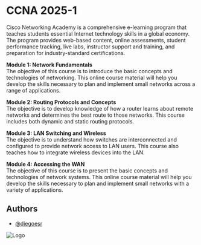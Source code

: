 
# CCNA 2025-1

Cisco Networking Academy is a comprehensive e-learning program that teaches students essential Internet technology skills in a global economy. The program provides web-based content, online assessments, student performance tracking, live labs, instructor support and training, and preparation for industry-standard certifications.

**Module 1: Network Fundamentals**  
The objective of this course is to introduce the basic concepts and technologies of networking. This online course material will help you develop the skills necessary to plan and implement small networks across a range of applications.

**Module 2: Routing Protocols and Concepts**  
The objective is to develop knowledge of how a router learns about remote networks and determines the best route to those networks. This course includes both dynamic and static routing protocols.

**Module 3: LAN Switching and Wireless**  
The objective is to understand how switches are interconnected and configured to provide network access to LAN users. This course also teaches how to integrate wireless devices into the LAN.

**Module 4: Accessing the WAN**  
The objective of this course is to present the basic concepts and technologies of network systems. This online course material will help you develop the skills necessary to plan and implement small networks with a variety of applications.





## Authors

- [@diegoesr](https://github.com/diegoesr)


![Logo](https://www.redeszone.net/app/uploads-redeszone.net/2015/06/Cisco_CCNA.png)

